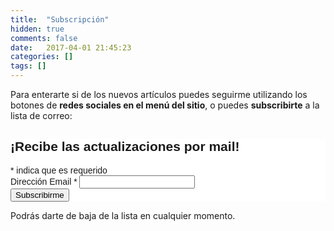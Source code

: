 ```yaml
---
title:  "Subscripción"
hidden: true
comments: false
date:   2017-04-01 21:45:23
categories: []
tags: []
---
```


Para enterarte si de los nuevos artículos puedes seguirme utilizando los botones de **redes sociales en el menú del sitio**, o puedes **subscribirte** a la lista de correo:

<!-- Begin MailChimp Signup Form -->
<link href="//cdn-images.mailchimp.com/embedcode/classic-10_7.css" rel="stylesheet" type="text/css">
<style type="text/css">
	#mc_embed_signup{background:#fff; clear:left; font:14px Helvetica,Arial,sans-serif; }
	/* Add your own MailChimp form style overrides in your site stylesheet or in this style block.
	   We recommend moving this block and the preceding CSS link to the HEAD of your HTML file. */
</style>
<div id="mc_embed_signup">
<form action="//mauroba.us15.list-manage.com/subscribe/post?u=d7e62666ffb34627d560be881&amp;id=cb95446d37" method="post" id="mc-embedded-subscribe-form" name="mc-embedded-subscribe-form" class="validate" target="_blank" novalidate>
    <div id="mc_embed_signup_scroll">
	<h2>¡Recibe las actualizaciones por mail!</h2>
<div class="indicates-required"><span class="asterisk">*</span> indica que es requerido</div>
<div class="mc-field-group">
	<label for="mce-EMAIL">Dirección Email  <span class="asterisk">*</span>
</label>
	<input type="email" value="" name="EMAIL" class="required email" id="mce-EMAIL">
</div>
	<div id="mce-responses" class="clear">
		<div class="response" id="mce-error-response" style="display:none"></div>
		<div class="response" id="mce-success-response" style="display:none"></div>
	</div>    <!-- real people should not fill this in and expect good things - do not remove this or risk form bot signups-->
    <div style="position: absolute; left: -5000px;" aria-hidden="true"><input type="text" name="b_d7e62666ffb34627d560be881_cb95446d37" tabindex="-1" value=""></div>
    <div class="clear"><input type="submit" value="Subscribirme" name="subscribe" id="mc-embedded-subscribe" class="button"></div>
    </div>
</form>
</div>
<script type='text/javascript' src='//s3.amazonaws.com/downloads.mailchimp.com/js/mc-validate.js'></script><script type='text/javascript'>(function($) {window.fnames = new Array(); window.ftypes = new Array();fnames[0]='EMAIL';ftypes[0]='email';fnames[1]='FNAME';ftypes[1]='text';fnames[2]='LNAME';ftypes[2]='text';}(jQuery));var $mcj = jQuery.noConflict(true);</script>
<!--End mc_embed_signup-->
Podrás darte de baja de la lista en cualquier momento.
